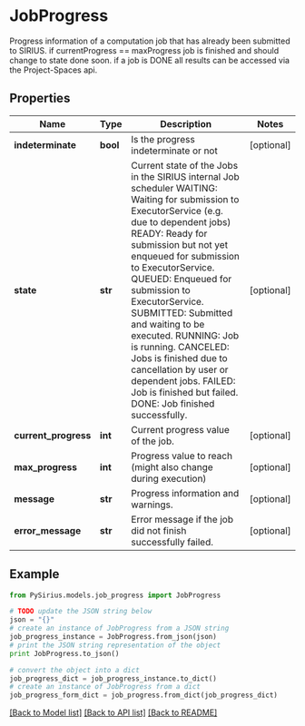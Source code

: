 # JobProgress

Progress information of a computation job that has already been submitted to SIRIUS.  if  currentProgress == maxProgress job is finished and should change to state done soon.  if a job is DONE all results can be accessed via the Project-Spaces api.

## Properties

Name | Type | Description | Notes
------------ | ------------- | ------------- | -------------
**indeterminate** | **bool** | Is the progress indeterminate or not | [optional] 
**state** | **str** | Current state of the Jobs in the SIRIUS internal Job scheduler           WAITING: Waiting for submission to ExecutorService (e.g. due to dependent jobs)          READY: Ready for submission but not yet enqueued for submission to ExecutorService.          QUEUED: Enqueued for submission to ExecutorService.          SUBMITTED: Submitted and waiting to be executed.          RUNNING: Job is running.          CANCELED: Jobs is finished due to cancellation by user or dependent jobs.          FAILED: Job is finished but failed.          DONE: Job finished successfully. | [optional] 
**current_progress** | **int** | Current progress value of the job. | [optional] 
**max_progress** | **int** | Progress value to reach (might also change during execution) | [optional] 
**message** | **str** | Progress information and warnings. | [optional] 
**error_message** | **str** | Error message if the job did not finish successfully failed. | [optional] 

## Example

```python
from PySirius.models.job_progress import JobProgress

# TODO update the JSON string below
json = "{}"
# create an instance of JobProgress from a JSON string
job_progress_instance = JobProgress.from_json(json)
# print the JSON string representation of the object
print JobProgress.to_json()

# convert the object into a dict
job_progress_dict = job_progress_instance.to_dict()
# create an instance of JobProgress from a dict
job_progress_form_dict = job_progress.from_dict(job_progress_dict)
```
[[Back to Model list]](../README.md#documentation-for-models) [[Back to API list]](../README.md#documentation-for-api-endpoints) [[Back to README]](../README.md)


